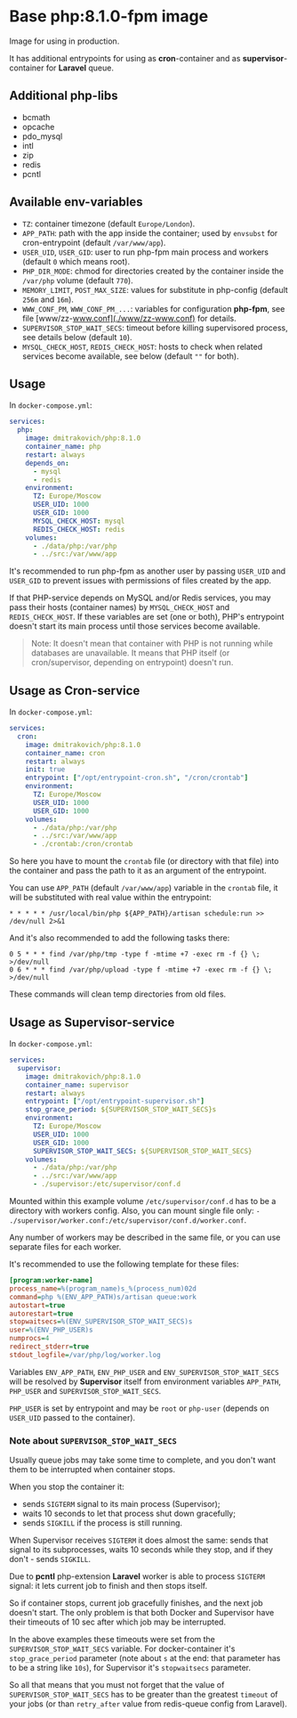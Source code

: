 # Base php:8.1.0-fpm image

Image for using in production.

It has additional entrypoints for using as **cron**-container and as
**supervisor**-container for **Laravel** queue.

## Additional php-libs

- bcmath
- opcache
- pdo_mysql
- intl
- zip
- redis
- pcntl

## Available env-variables

- `TZ`: container timezone (default `Europe/London`).
- `APP_PATH`: path with the app inside the container; used by `envsubst` for cron-entrypoint (default `/var/www/app`).
- `USER_UID`, `USER_GID`: user to run php-fpm main process and workers (default `0` which means root).
- `PHP_DIR_MODE`: chmod for directories created by the container inside the `/var/php` volume (default `770`).
- `MEMORY_LIMIT`, `POST_MAX_SIZE`: values for substitute in php-config (default `256m` and `16m`).
- `WWW_CONF_PM`, `WWW_CONF_PM_...`: variables for configuration **php-fpm**, see file [www/zz-www.conf](./www/zz-www.conf) for details.
- `SUPERVISOR_STOP_WAIT_SECS`: timeout before killing supervisored process, see details below (default `10`).
- `MYSQL_CHECK_HOST`, `REDIS_CHECK_HOST`: hosts to check when related services become available, see below (default `""` for both).

## Usage

In `docker-compose.yml`:

```yaml
services:
  php:
    image: dmitrakovich/php:8.1.0
    container_name: php
    restart: always
    depends_on:
      - mysql
      - redis
    environment:
      TZ: Europe/Moscow
      USER_UID: 1000
      USER_GID: 1000
      MYSQL_CHECK_HOST: mysql
      REDIS_CHECK_HOST: redis
    volumes:
      - ./data/php:/var/php
      - ../src:/var/www/app
```

It's recommended to run php-fpm as another user by passing `USER_UID` and 
`USER_GID` to prevent issues with permissions of files created by the app.

If that PHP-service depends on MySQL and/or Redis services, you may
pass their hosts (container names) by `MYSQL_CHECK_HOST` and `REDIS_CHECK_HOST`.
If these variables are set (one or both), PHP's entrypoint doesn't start 
its main process until those services become available.

> Note: It doesn't mean that container with PHP is not running while
> databases are unavailable. It means that PHP itself (or cron/supervisor,
> depending on entrypoint) doesn't run.

## Usage as Cron-service

In `docker-compose.yml`:

```yaml
services:
  cron:
    image: dmitrakovich/php:8.1.0
    container_name: cron
    restart: always
    init: true
    entrypoint: ["/opt/entrypoint-cron.sh", "/cron/crontab"]
    environment:
      TZ: Europe/Moscow
      USER_UID: 1000
      USER_GID: 1000
    volumes:
      - ./data/php:/var/php
      - ../src:/var/www/app
      - ./crontab:/cron/crontab
```

So here you have to mount the `crontab` file (or directory with that file)
into the container and pass the path to it as an argument of the entrypoint.

You can use `APP_PATH` (default `/var/www/app`) variable in the `crontab`
file, it will be substituted with real value within the entrypoint:

```
* * * * * /usr/local/bin/php ${APP_PATH}/artisan schedule:run >> /dev/null 2>&1
```

And it's also recommended to add the following tasks there:

```
0 5 * * * find /var/php/tmp -type f -mtime +7 -exec rm -f {} \; >/dev/null
0 6 * * * find /var/php/upload -type f -mtime +7 -exec rm -f {} \; >/dev/null
```

These commands will clean temp directories from old files.


## Usage as Supervisor-service

In `docker-compose.yml`:

```yaml
services:
  supervisor:
    image: dmitrakovich/php:8.1.0
    container_name: supervisor
    restart: always
    entrypoint: ["/opt/entrypoint-supervisor.sh"]
    stop_grace_period: ${SUPERVISOR_STOP_WAIT_SECS}s
    environment:
      TZ: Europe/Moscow
      USER_UID: 1000
      USER_GID: 1000
      SUPERVISOR_STOP_WAIT_SECS: ${SUPERVISOR_STOP_WAIT_SECS}
    volumes:
      - ./data/php:/var/php
      - ../src:/var/www/app
      - ./supervisor:/etc/supervisor/conf.d
```

Mounted within this example volume `/etc/supervisor/conf.d` has to be a 
directory with workers config. Also, you can mount single file only: 
`- ./supervisor/worker.conf:/etc/supervisor/conf.d/worker.conf`.

Any number of workers may be described in the same file, or you can 
use separate files for each worker.

It's recommended to use the following template for these files:

```ini
[program:worker-name]
process_name=%(program_name)s_%(process_num)02d
command=php %(ENV_APP_PATH)s/artisan queue:work
autostart=true
autorestart=true
stopwaitsecs=%(ENV_SUPERVISOR_STOP_WAIT_SECS)s
user=%(ENV_PHP_USER)s
numprocs=4
redirect_stderr=true
stdout_logfile=/var/php/log/worker.log
```

Variables `ENV_APP_PATH`, `ENV_PHP_USER` and `ENV_SUPERVISOR_STOP_WAIT_SECS`
will be resolved by **Supervisor** itself from environment variables
`APP_PATH`, `PHP_USER` and `SUPERVISOR_STOP_WAIT_SECS`.

`PHP_USER` is set by entrypoint and may be `root` or `php-user` (depends on
`USER_UID` passed to the container).

### Note about `SUPERVISOR_STOP_WAIT_SECS`

Usually queue jobs may take some time to complete, and you don't want them
to be interrupted when container stops.

When you stop the container it:
- sends `SIGTERM` signal to its main process (Supervisor);
- waits 10 seconds to let that process shut down gracefully;
- sends `SIGKILL` if the process is still running.

When Supervisor receives `SIGTERM` it does almost the same: sends that
signal to its subprocesses, waits 10 seconds while they stop, and if they don't - sends `SIGKILL`.

Due to **pcntl** php-extension **Laravel** worker is able to process
`SIGTERM` signal: it lets current job to finish and then stops itself.

So if container stops, current job gracefully finishes, and the next job
doesn't start. The only problem is that both Docker and Supervisor have
their timeouts of 10 sec after which job may be interrupted.

In the above examples these timeouts were set from the
`SUPERVISOR_STOP_WAIT_SECS` variable. For docker-container it's
`stop_grace_period` parameter (note about `s` at the end: that
parameter has to be a string like `10s`), for Supervisor it's
`stopwaitsecs` parameter.

So all that means that you must not forget that the value of
`SUPERVISOR_STOP_WAIT_SECS` has to be greater than the greatest
`timeout` of your jobs (or than `retry_after` value from redis-queue
config from Laravel).





